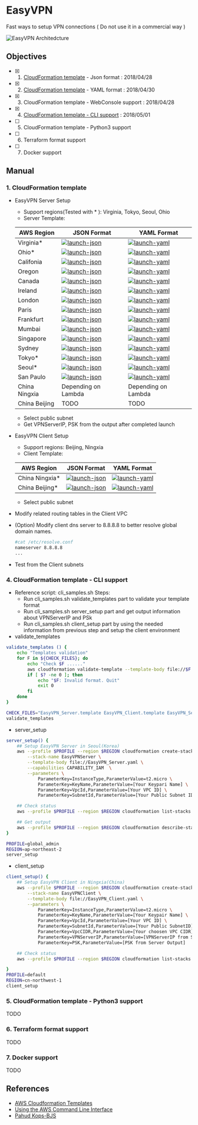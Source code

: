 # EasyVPN
Fast ways to setup VPN connections ( Do not use it in a commercial way )

![EasyVPN Architedcture](images/EasyVPNArch.png)

## Objectives
  - [X] 1. [CloudFormation template](README.md#1-cloudformation-template) - Json format : 2018/04/28
  - [X] 2. [CloudFormation template](README.md#1-cloudformation-template) - YAML format : 2018/04/30
  - [X] 3. CloudFormation template - WebConsole support : 2018/04/28
  - [X] 4. [CloudFormation template - CLI support](README.md#4-cloudformation-template---cli-support) : 2018/05/01
  - [ ] 5. CloudFormation template - Python3 support
  - [ ] 6. Terraform format support
  - [ ] 7. Docker support
  
## Manual
### 1. CloudFormation template
 - EasyVPN Server Setup
    - Support regions(Tested with * ): Virginia, Tokyo, Seoul, Ohio
    - Server Template: 
    
	AWS Region   | JSON Format  | YAML Format 
	------------ | ------------ | ------------
	Virginia* | [![launch-json](images/cloudformation-launch-stack-button.png)](https://console.aws.amazon.com/cloudformation/home?region=us-east-1#/stacks/new?stackName=EasyVPNServer&amp;templateURL=https://s3-ap-southeast-1.amazonaws.com/leopublic/templates/EasyVPN/EasyVPN_Server.template) | [![launch-yaml](images/cloudformation-launch-stack-button.png)](https://console.aws.amazon.com/cloudformation/home?region=us-east-1#/stacks/new?stackName=EasyVPNServer&amp;templateURL=https://s3-ap-southeast-1.amazonaws.com/leopublic/templates/EasyVPN/EasyVPN_Server.yaml)
	Ohio* | [![launch-json](images/cloudformation-launch-stack-button.png)](https://console.aws.amazon.com/cloudformation/home?region=us-east-2#/stacks/new?stackName=EasyVPNServer&amp;templateURL=https://s3-ap-southeast-1.amazonaws.com/leopublic/templates/EasyVPN/EasyVPN_Server.template) | [![launch-yaml](images/cloudformation-launch-stack-button.png)](https://console.aws.amazon.com/cloudformation/home?region=us-east-2#/stacks/new?stackName=EasyVPNServer&amp;templateURL=https://s3-ap-southeast-1.amazonaws.com/leopublic/templates/EasyVPN/EasyVPN_Server.yaml)
	Califonia | [![launch-json](images/cloudformation-launch-stack-button.png)](https://console.aws.amazon.com/cloudformation/home?region=us-west-1#/stacks/new?stackName=EasyVPNServer&amp;templateURL=https://s3-ap-southeast-1.amazonaws.com/leopublic/templates/EasyVPN/EasyVPN_Server.template) | [![launch-yaml](images/cloudformation-launch-stack-button.png)](https://console.aws.amazon.com/cloudformation/home?region=us-west-1#/stacks/new?stackName=EasyVPNServer&amp;templateURL=https://s3-ap-southeast-1.amazonaws.com/leopublic/templates/EasyVPN/EasyVPN_Server.yaml)
	Oregon | [![launch-json](images/cloudformation-launch-stack-button.png)](https://console.aws.amazon.com/cloudformation/home?region=us-west-2#/stacks/new?stackName=EasyVPNServer&amp;templateURL=https://s3-ap-southeast-1.amazonaws.com/leopublic/templates/EasyVPN/EasyVPN_Server.template) | [![launch-yaml](images/cloudformation-launch-stack-button.png)](https://console.aws.amazon.com/cloudformation/home?region=us-west-2#/stacks/new?stackName=EasyVPNServer&amp;templateURL=https://s3-ap-southeast-1.amazonaws.com/leopublic/templates/EasyVPN/EasyVPN_Server.yaml)
	Canada | [![launch-json](images/cloudformation-launch-stack-button.png)](https://console.aws.amazon.com/cloudformation/home?region=ca-central-1#/stacks/new?stackName=EasyVPNServer&amp;templateURL=https://s3-ap-southeast-1.amazonaws.com/leopublic/templates/EasyVPN/EasyVPN_Server.template) | [![launch-yaml](images/cloudformation-launch-stack-button.png)](https://console.aws.amazon.com/cloudformation/home?region=ca-central-1#/stacks/new?stackName=EasyVPNServer&amp;templateURL=https://s3-ap-southeast-1.amazonaws.com/leopublic/templates/EasyVPN/EasyVPN_Server.yaml)
	Ireland | [![launch-json](images/cloudformation-launch-stack-button.png)](https://console.aws.amazon.com/cloudformation/home?region=eu-west-1#/stacks/new?stackName=EasyVPNServer&amp;templateURL=https://s3-ap-southeast-1.amazonaws.com/leopublic/templates/EasyVPN/EasyVPN_Server.template) | [![launch-yaml](images/cloudformation-launch-stack-button.png)](https://console.aws.amazon.com/cloudformation/home?region=eu-west-1#/stacks/new?stackName=EasyVPNServer&amp;templateURL=https://s3-ap-southeast-1.amazonaws.com/leopublic/templates/EasyVPN/EasyVPN_Server.yaml)
	London | [![launch-json](images/cloudformation-launch-stack-button.png)](https://console.aws.amazon.com/cloudformation/home?region=eu-west-2#/stacks/new?stackName=EasyVPNServer&amp;templateURL=https://s3-ap-southeast-1.amazonaws.com/leopublic/templates/EasyVPN/EasyVPN_Server.template) | [![launch-yaml](images/cloudformation-launch-stack-button.png)](https://console.aws.amazon.com/cloudformation/home?region=eu-west-2#/stacks/new?stackName=EasyVPNServer&amp;templateURL=https://s3-ap-southeast-1.amazonaws.com/leopublic/templates/EasyVPN/EasyVPN_Server.yaml)
	Paris | [![launch-json](images/cloudformation-launch-stack-button.png)](https://console.aws.amazon.com/cloudformation/home?region=eu-west-3#/stacks/new?stackName=EasyVPNServer&amp;templateURL=https://s3-ap-southeast-1.amazonaws.com/leopublic/templates/EasyVPN/EasyVPN_Server.template) | [![launch-yaml](images/cloudformation-launch-stack-button.png)](https://console.aws.amazon.com/cloudformation/home?region=eu-west-3#/stacks/new?stackName=EasyVPNServer&amp;templateURL=https://s3-ap-southeast-1.amazonaws.com/leopublic/templates/EasyVPN/EasyVPN_Server.yaml)
	Frankfurt | [![launch-json](images/cloudformation-launch-stack-button.png)](https://console.aws.amazon.com/cloudformation/home?region=eu-central-1#/stacks/new?stackName=EasyVPNServer&amp;templateURL=https://s3-ap-southeast-1.amazonaws.com/leopublic/templates/EasyVPN/EasyVPN_Server.template) | [![launch-yaml](images/cloudformation-launch-stack-button.png)](https://console.aws.amazon.com/cloudformation/home?region=eu-central-1#/stacks/new?stackName=EasyVPNServer&amp;templateURL=https://s3-ap-southeast-1.amazonaws.com/leopublic/templates/EasyVPN/EasyVPN_Server.yaml)
	Mumbai | [![launch-json](images/cloudformation-launch-stack-button.png)](https://console.aws.amazon.com/cloudformation/home?region=ap-south-1#/stacks/new?stackName=EasyVPNServer&amp;templateURL=https://s3-ap-southeast-1.amazonaws.com/leopublic/templates/EasyVPN/EasyVPN_Server.template) | [![launch-yaml](images/cloudformation-launch-stack-button.png)](https://console.aws.amazon.com/cloudformation/home?region=ap-south-1#/stacks/new?stackName=EasyVPNServer&amp;templateURL=https://s3-ap-southeast-1.amazonaws.com/leopublic/templates/EasyVPN/EasyVPN_Server.yaml)
	Singapore | [![launch-json](images/cloudformation-launch-stack-button.png)](https://console.aws.amazon.com/cloudformation/home?region=ap-southeast-1#/stacks/new?stackName=EasyVPNServer&amp;templateURL=https://s3-ap-southeast-1.amazonaws.com/leopublic/templates/EasyVPN/EasyVPN_Server.template) | [![launch-yaml](images/cloudformation-launch-stack-button.png)](https://console.aws.amazon.com/cloudformation/home?region=ap-southeast-1#/stacks/new?stackName=EasyVPNServer&amp;templateURL=https://s3-ap-southeast-1.amazonaws.com/leopublic/templates/EasyVPN/EasyVPN_Server.yaml)
	Sydney | [![launch-json](images/cloudformation-launch-stack-button.png)](https://console.aws.amazon.com/cloudformation/home?region=ap-southeast-2#/stacks/new?stackName=EasyVPNServer&amp;templateURL=https://s3-ap-southeast-1.amazonaws.com/leopublic/templates/EasyVPN/EasyVPN_Server.template) | [![launch-yaml](images/cloudformation-launch-stack-button.png)](https://console.aws.amazon.com/cloudformation/home?region=ap-southeast-2#/stacks/new?stackName=EasyVPNServer&amp;templateURL=https://s3-ap-southeast-1.amazonaws.com/leopublic/templates/EasyVPN/EasyVPN_Server.yaml)
	Tokyo* | [![launch-json](images/cloudformation-launch-stack-button.png)](https://console.aws.amazon.com/cloudformation/home?region=ap-northeast-1#/stacks/new?stackName=EasyVPNServer&amp;templateURL=https://s3-ap-southeast-1.amazonaws.com/leopublic/templates/EasyVPN/EasyVPN_Server.template) | [![launch-yaml](images/cloudformation-launch-stack-button.png)](https://console.aws.amazon.com/cloudformation/home?region=ap-northeast-1#/stacks/new?stackName=EasyVPNServer&amp;templateURL=https://s3-ap-southeast-1.amazonaws.com/leopublic/templates/EasyVPN/EasyVPN_Server.yaml)
	Seoul* | [![launch-json](images/cloudformation-launch-stack-button.png)](https://console.aws.amazon.com/cloudformation/home?region=ap-northeast-2#/stacks/new?stackName=EasyVPNServer&amp;templateURL=https://s3-ap-southeast-1.amazonaws.com/leopublic/templates/EasyVPN/EasyVPN_Server.template) | [![launch-yaml](images/cloudformation-launch-stack-button.png)](https://console.aws.amazon.com/cloudformation/home?region=ap-northeast-2#/stacks/new?stackName=EasyVPNServer&amp;templateURL=https://s3-ap-southeast-1.amazonaws.com/leopublic/templates/EasyVPN/EasyVPN_Server.yaml) 
	San Paulo | [![launch-json](images/cloudformation-launch-stack-button.png)](https://console.aws.amazon.com/cloudformation/home?region=sa-east-1#/stacks/new?stackName=EasyVPNServer&amp;templateURL=https://s3-ap-southeast-1.amazonaws.com/leopublic/templates/EasyVPN/EasyVPN_Server.template) | [![launch-yaml](images/cloudformation-launch-stack-button.png)](https://console.aws.amazon.com/cloudformation/home?region=sa-east-1#/stacks/new?stackName=EasyVPNServer&amp;templateURL=https://s3-ap-southeast-1.amazonaws.com/leopublic/templates/EasyVPN/EasyVPN_Server.yaml)
	China Ningxia | Depending on Lambda | Depending on Lambda
	China Beijing | TODO | TODO
	- Select public subnet
    - Get VPNServerIP, PSK from the output after completed launch
 - EasyVPN Client Setup
    - Support regions: Beijing, Ningxia
    - Client Template: 
	
	AWS Region   | JSON Format  | YAML Format 
	------------ | ------------ | ------------
	China Ningxia* | [![launch-json](images/cloudformation-launch-stack-button.png)](https://console.amazonaws.cn/cloudformation/home?region=cn-northwest-1#/stacks/new?stackName=EasyVPNClient&amp;templateURL=https://s3.cn-north-1.amazonaws.com.cn/leopublic/templates/EasyVPN/EasyVPN_Client.template) | [![launch-yaml](images/cloudformation-launch-stack-button.png)](https://console.amazonaws.cn/cloudformation/home?region=cn-northwest-1#/stacks/new?stackName=EasyVPNClient&amp;templateURL=https://s3.cn-north-1.amazonaws.com.cn/leopublic/templates/EasyVPN/EasyVPN_Client.yaml)
	China Beijing* | [![launch-json](images/cloudformation-launch-stack-button.png)](https://console.amazonaws.cn/cloudformation/home?region=cn-north-1#/stacks/new?stackName=EasyVPNClient&amp;templateURL=https://s3.cn-north-1.amazonaws.com.cn/leopublic/templates/EasyVPN/EasyVPN_Client.template) | [![launch-yaml](images/cloudformation-launch-stack-button.png)](https://console.amazonaws.cn/cloudformation/home?region=cn-north-1#/stacks/new?stackName=EasyVPNClient&amp;templateURL=https://s3.cn-north-1.amazonaws.com.cn/leopublic/templates/EasyVPN/EasyVPN_Client.yaml)
    - Select public subnet
 - Modify related routing tables in the Client VPC
 - (Option) Modify client dns server to 8.8.8.8 to better resolve global domain names.
   ``` Bash
   #cat /etc/resolve.conf
   nameserver 8.8.8.8
   ...
   ```
 - Test from the Client subnets

### 4. CloudFormation template - CLI support
- Reference script: cli_samples.sh
  Steps: 
	- Run cli_samples.sh validate_templates part to validate your template format
    - Run cli_samples.sh server_setup part and get output information about VPNServerIP and PSk
    - Run cli_samples.sh client_setup part by using the needed information from previous step and setup the client environment
- validate_templates
```Bash
validate_templates () {
    echo "Templates validation"
    for F in ${CHECK_FILES}; do
        echo "Check $F ......"
        aws cloudformation validate-template --template-body file://$F
        if [ $? -ne 0 ]; then
            echo "$F: Invalid format. Quit"
            exit 0
        fi
    done
}

CHECK_FILES="EasyVPN_Server.template EasyVPN_Client.template EasyVPN_Server.yaml EasyVPN_Client.yaml"
validate_templates
```
- server_setup
```Bash
server_setup() {
    ## Setup EasyVPN Server in Seoul(Korea)
    aws --profile $PROFILE --region $REGION cloudformation create-stack  \
        --stack-name EasyVPNServer \
        --template-body file://EasyVPN_Server.yaml \
        --capabilities CAPABILITY_IAM  \
        --parameters \
            ParameterKey=InstanceType,ParameterValue=t2.micro \
            ParameterKey=KeyName,ParameterValue=[Your Keypari Name] \
            ParameterKey=VpcId,ParameterValue=[Your VPC ID] \
            ParameterKey=SubnetId,ParameterValue=[Your Public Subnet ID]

    ## Check status
    aws --profile $PROFILE --region $REGION cloudformation list-stacks --output json --stack-status-filter CREATE_IN_PROGRESS

    ## Get output
    aws --profile $PROFILE --region $REGION cloudformation describe-stacks --stack-name EasyVPNServer --output json --query 'Stacks[*].Outputs[*]'
}

PROFILE=global_admin
REGION=ap-northeast-2
server_setup
```
- client_setup
```Bash
client_setup() {
    ## Setup EasyVPN Client in Ningxia(China)
    aws --profile $PROFILE --region $REGION cloudformation create-stack  \
        --stack-name EasyVPNClient \
        --template-body file://EasyVPN_Client.yaml \
        --parameters \
            ParameterKey=InstanceType,ParameterValue=t2.micro \
            ParameterKey=KeyName,ParameterValue=[Your Keypair Name] \
            ParameterKey=VpcId,ParameterValue=[Your VPC ID] \
            ParameterKey=SubnetId,ParameterValue=[Your Public SubnetID] \
            ParameterKey=VpcCIDR,ParameterValue=[Your choosen VPC CIDR] \
            ParameterKey=VPNServerIP,ParameterValue=[VPNServerIP from Server Output] \
            ParameterKey=PSK,ParameterValue=[PSK from Server Output]

    ## Check status
    aws --profile $PROFILE --region $REGION cloudformation list-stacks --output json --stack-status-filter CREATE_IN_PROGRESS

}
PROFILE=default
REGION=cn-northwest-1
client_setup
```

### 5. CloudFormation template - Python3 support
TODO

### 6. Terraform format support
TODO

### 7. Docker support
TODO


## References
- [AWS Cloudformation Templates](https://github.com/awslabs/aws-cloudformation-templates)
- [Using the AWS Command Line Interface](https://docs.aws.amazon.com/AWSCloudFormation/latest/UserGuide/cfn-using-cli.html)
- [Pahud Kops-BJS](https://github.com/pahud/kops-bjs)


